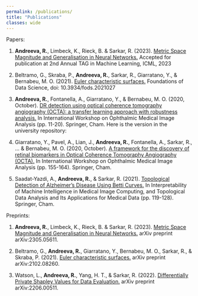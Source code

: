 ```yaml
---
permalink: /publications/
title: "Publications"
classes: wide
---
```


Papers:

1. **Andreeva, R.**, Limbeck, K., Rieck, B. & Sarkar, R. (2023). [Metric Space Magnitude and Generalisation in Neural Networks.](https://arxiv.org/abs/2305.05611) Accepted for publication at 2nd Annual TAG in Machine Learning, ICML, 2023

2. Beltramo, G., Skraba, P., **Andreeva, R.**, Sarkar, R., Giarratano, Y., & Bernabeu, M. O. (2021). [Euler characteristic surfaces.](https://www.aimsciences.org/article/doi/10.3934/fods.2021027) Foundations of Data Science, doi: 10.3934/fods.2021027

3. **Andreeva, R.**, Fontanella, A., Giarratano, Y., & Bernabeu, M. O. (2020, October). [DR detection using optical coherence tomography angiography (OCTA): a transfer learning approach with robustness analysis.](https://www.research.ed.ac.uk/en/publications/dr-detection-using-optical-coherence-tomography-angiography-octa-) In International Workshop on Ophthalmic Medical Image Analysis (pp. 11-20). Springer, Cham. Here is the version in the university repository:

4. Giarratano, Y., Pavel, A., Lian, J., **Andreeva, R.**, Fontanella, A., Sarkar, R., ... & Bernabeu, M. O. (2020, October). [A framework for the discovery of retinal biomarkers in Optical Coherence Tomography Angiography (OCTA).](https://www.research.ed.ac.uk/en/publications/a-framework-for-the-discovery-of-retinal-biomarkers-in-optical-co) In International Workshop on Ophthalmic Medical Image Analysis (pp. 155-164). Springer, Cham.

5. Saadat-Yazdi, A., **Andreeva, R.**, & Sarkar, R. (2021). [Topological Detection of Alzheimer’s Disease Using Betti Curves.](https://www.research.ed.ac.uk/en/publications/topological-detection-of-alzheimers-disease-using-betti-curves) In Interpretability of Machine Intelligence in Medical Image Computing, and Topological Data Analysis and Its Applications for Medical Data (pp. 119-128). Springer, Cham.


Preprints:

1. **Andreeva, R.**, Limbeck, K., Rieck, B. & Sarkar, R. (2023). [Metric Space Magnitude and Generalisation in Neural Networks.](https://arxiv.org/abs/2305.05611) arXiv preprint arXiv:2305.05611.

2. Beltramo, G., **Andreeva, R.**, Giarratano, Y., Bernabeu, M. O., Sarkar, R., & Skraba, P. (2021). [Euler characteristic surfaces.](https://arxiv.org/abs/2102.08260) arXiv preprint arXiv:2102.08260.

3. Watson, L., **Andreeva, R.**, Yang, H. T., & Sarkar, R. (2022). [Differentially Private Shapley Values for Data Evaluation.](https://arxiv.org/abs/2206.00511#:~:text=The%20Shapley%20value%20has%20been,and%20involve%20the%20entire%20dataset.) arXiv preprint arXiv:2206.00511.
